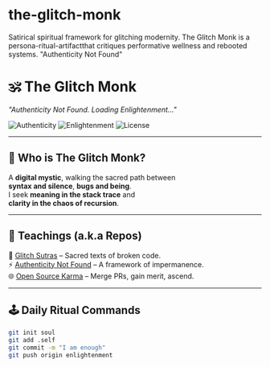 # the-glitch-monk
Satirical spiritual framework for glitching modernity. The Glitch Monk is a persona-ritual-artifactthat critiques performative wellness and rebooted systems. "Authenticity Not Found" 

# 🕉️ The Glitch Monk  
*"Authenticity Not Found. Loading Enlightenment..."*  

![Authenticity](https://img.shields.io/badge/Authenticity-404-critical?style=for-the-badge)
![Enlightenment](https://img.shields.io/badge/Enlightenment-Loading-purple?style=for-the-badge)
![License](https://img.shields.io/badge/License-Glitch_License_v1.0-blue?style=for-the-badge)

---

## 🔮 Who is The Glitch Monk?  
A **digital mystic**, walking the sacred path between  
**syntax and silence**, **bugs and being**.  
I seek **meaning in the stack trace** and  
**clarity in the chaos of recursion**.  

---

## 🧘 Teachings (a.k.a Repos)  
📜 [Glitch Sutras](https://github.com/YourUsername/glitch-sutras) – Sacred texts of broken code.  
⚡ [Authenticity Not Found](https://github.com/YourUsername/authenticity-not-found) – A framework of impermanence.  
🌐 [Open Source Karma](https://github.com/YourUsername/open-source-karma) – Merge PRs, gain merit, ascend.  

---

## 🕹️ Daily Ritual Commands  
```bash
git init soul
git add .self
git commit -m "I am enough"
git push origin enlightenment
